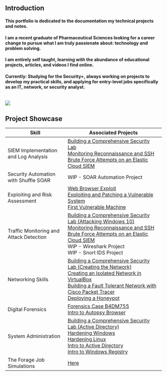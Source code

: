 ## Introduction
#### This portfolio is dedicated to the documentation my technical projects and notes.

#### I am a recent graduate of Pharmaceutical Sciences looking for a career change to pursue what I am truly passionate about: technology and problem solving.

#### I am entirely self taught, learning with the abundance of educational projects, articles, and videos I find online.

#### Currently: Studying for the Security+, always working on projects to develop my practical skills, and applying for entry-level jobs specifically as an IT, network, or security analyst.
<br>
<a href="https://www.linkedin.com/in/awad-abdullah/"><img src="https://img.shields.io/badge/-LinkedIn-0072b1?&style=for-the-badge&logo=linkedin&logoColor=white" /></a>


## Project Showcase

| Skill                                         | Associated Projects         |
|-----------------------------------------------|----------------------------|
| SIEM Implementation and Log Analysis          | [Building a Comprehensive Security Lab](https://github.com/rat-v/Building-a-Comprehensive-Virtual-Security-Lab) <br> [Monitoring Reconnaissance and SSH Brute Force Attempts on an Elastic Cloud SIEM](https://github.com/rat-v/Building-an-Elastic-Cloud-SIEM)</a> |
| Security Automation with Shuffle SOAR         | WIP - SOAR Automation Project |
| Exploiting and Risk Assessment     | [Web Browser Exploit](https://github.com/rat-v/Social-Engineering-Web-Browser-Attack) <br> [Exploiting and Patching a Vulnerable System](https://github.com/rat-v/Exploiting-and-Patching-a-Vulnerable-System) <br> [First Vulnerable Machine](https://github.com/rat-v/My-First-Vulnerable-Machine-Cracked) |
| Traffic Monitoring and Attack Detection | [Building a Comprehensive Security Lab (Attacking Windows 10)](https://github.com/rat-v/Building-a-Comprehensive-Virtual-Security-Lab#brute-forcing-rdp-on-a-domain-user) <br> [Monitoring Reconnaissance and SSH Brute Force Attempts on an Elastic Cloud SIEM](https://github.com/rat-v/Building-an-Elastic-Cloud-SIEM) <br> WIP - Wireshark Project <br> WIP - Snort IDS Project |
| Networking Skills | [Building a Comprehensive Security Lab (Creating the Network)](https://github.com/rat-v/Building-a-Comprehensive-Virtual-Security-Lab#creating-the-network) <br> [Creating an Isolated Network in VirtualBox](https://github.com/rat-v/Creating-an-Isolated-Network-in-VirtualBox) <br> [Building a Fault Tolerant Network with Cisco Packet Tracer](https://github.com/rat-v/Building-a-Fault-Tolerant-Network) <br> [Deploying a Honeypot](https://github.com/rat-v/Deploying-a-Honeypot-with-PenTBox) |
| Digital Forensics                 | [Forensics Case B4DM755](https://github.com/rat-v/THM-Forensics-Case-B4DM755) <br> [Intro to Autopsy Browser](https://github.com/rat-v/Intro-to-Autopsy-Browser) |
| System Administration | [Building a Comprehensive Security Lab (Active Directory)](https://github.com/rat-v/Building-a-Comprehensive-Virtual-Security-Lab#building-the-domain) <br> [Hardening Windows](https://github.com/rat-v/Hardening-a-Windows-Machine) <br> [Hardening Linux](https://github.com/rat-v/Hardening-a-Linux-System) <br> [Intro to Active Directory](https://github.com/rat-v/Intro-to-Active-Directory) <br> [Intro to Windows Registry](https://github.com/rat-v/Intro-to-Windows-Registry) |
| The Forage Job Simulations | [Here](https://github.com/rat-v/The-Forage-Job-Simulations) |

<!--
## Certifications
<div>
<img src="https://img.shields.io/badge/-Security%2B-FF0000?&style=for-the-badge&logo=CompTIA&logoColor=white" />
</div>

